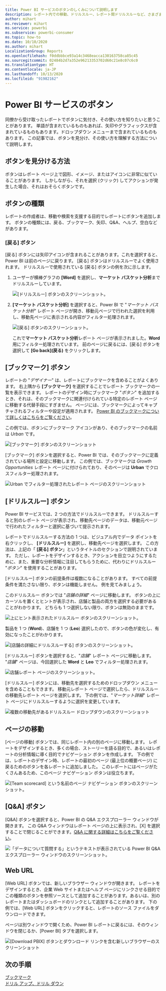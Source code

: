 ```yaml
---
title: Power BI サービスのボタンのしくみについて説明します
description: レポート内での移動、ドリルスルー、レポート間ドリルスルーなど、さまざまなアクションを起動する目的でボタンを利用できます。
author: mihart
ms.reviewer: mihart
ms.service: powerbi
ms.subservice: powerbi-consumer
ms.topic: how-to
ms.date: 10/10/2020
ms.author: mihart
LocalizationGroup: Reports
ms.openlocfilehash: f0ddbbbce93a14c3468eacca130163758ca85c45
ms.sourcegitcommit: 02484b2d7a352e96213353702d60c21e8c07c6c0
ms.translationtype: HT
ms.contentlocale: ja-JP
ms.lasthandoff: 10/13/2020
ms.locfileid: "91982162"
---
```

# <a name="buttons-in-the-power-bi-service"></a>Power BI サービスのボタン
同僚から受け取ったレポートでボタンに気付き、その使い方を知りたいと思うことがあります。 単語が含まれているものもあれば、矢印やグラフィックスが含まれているものもあります。ドロップダウン メニューまで含まれているものもあります。 この記事では、ボタンを見分け、その使い方を理解する方法について説明します。

## <a name="how-to-recognize-a-button"></a>ボタンを見分ける方法
ボタンはレポート ページ上で図形、イメージ、またはアイコンに非常に似ていることがあります。 しかしながら、それを選択 (クリック) してアクションが発生した場合、それはおそらくボタンです。

## <a name="types-of-buttons"></a>ボタンの種類
レポートの作成者は、移動や検索を支援する目的でレポートにボタンを追加します。 ボタンの種類には、戻る、ブックマーク、矢印、Q&A、ヘルプ、空白などがあります。 

### <a name="back-buttons"></a>[戻る] ボタン 
[戻る] ボタンには矢印アイコンが含まれることがあります。これを選択すると、Power BI は前のページに戻ります。  [戻る] ボタンはドリルスルーでよく使用されます。 ドリルスルーで使用されている [戻る] ボタンの例を次に示します。

1. ユーザーが横棒グラフの **[Word]** を選択し、**マーケット バスケット分析**までドリルスルーしています。

    ![[ドリルスルー] ボタンのスクリーンショット。](media/end-user-buttons/power-bi-drillthrough.png)

2. **[マーケット バスケット分析]** を選択すると、Power BI で "*マーケット バスケット分析*" レポート ページが開き、移動元ページで行われた選択を利用し、移動先ページに表示される内容がフィルター処理されます。

    ![[戻る] ボタンのスクリーンショット。](media/end-user-buttons/power-bi-back.png)

    これで**マーケット バスケット分析**レポート ページが表示されました。**Word** 用にフィルター処理されています。 前のページに戻るには、[戻る] ボタンを選択して **[Go back]\(戻る\)** をクリックします。 

## <a name="bookmark-buttons"></a>[ブックマーク] ボタン
レポートの "*デザイナー*" は、レポートにブックマークを含めることがよくあります。 右上隅から **[ブックマーク]** を選択することでレポート ブックマークの一覧を表示できます。 レポートのデザイン時にブックマーク "*ボタン*" を追加するとき、それは、そのブックマークに関連付けられている特定のレポート ページに移動する代替手段にすぎません。 ページには、ブックマークによってキャプチャされるフィルターや設定が適用されます。 [Power BI のブックマークについて詳しくはこちらをご覧ください](end-user-bookmarks.md)。 

この例では、ボタンにブックマーク アイコンがあり、そのブックマークの名前は *Urban* です。 

![[ブックマーク] ボタンのスクリーンショット](media/end-user-buttons/power-bi-bookmark.png)

[ブックマーク] ボタンを選択すると、Power BI では、そのブックマークに定義されている場所と設定に移動します。  この例では、ブックマークは *Growth Opportunities* レポート ページに付けられており、そのページは **Urban** でクロスフィルター処理されます。

![Urban でフィルター処理されたレポート ページのスクリーンショット](media/end-user-buttons/power-bi-urban.png)


## <a name="drillthrough-buttons"></a>[ドリルスルー] ボタン
Power BI サービスでは、2 つの方法でドリルスルーできます。 ドリルスルーすると別のレポート ページが表示され、移動先ページのデータは、移動元ページで行われたフィルターと選択に基づいて提示されます。

レポートでドリルスルーする方法の 1 つは、ビジュアル内でデータ ポイントを右クリックし、 **[ドリルスルー]** を選択し、移動先ページを選択します。 この方法は、上記の「 **[戻る] ボタン**」というタイトルのセクションで説明されています。 ただし、レポートをデザインするとき、アクションを目立つようにするために、また、重要な分析情報に注目してもらうために、代わりにドリルスルー "*ボタン*" を使用することがあります。  

[ドリルスルー] ボタンの前提条件は複数になることがあります。 すべての前提条件を満たさない限り、ボタンは機能しません。 例を見てみましょう。

このドリルスルー ボタンでは "*店舗の詳細*" ページに移動します。 ボタンの上にカーソルを置くとヒントが表示され、店舗と製品の両方を選択する必要があることがわかります。 どちらも 1 つ選択しない限り、ボタンは無効のままです。

![上にヒント表示されたドリルスルー ボタンのスクリーンショット。](media/end-user-buttons/power-bi-drill-two-selections.png)

製品を 1 つ (**Word**)、店舗を 1 つ (**Leo**) 選択したので、ボタンの色が変化し、有効になったことがわかります。

![[店舗の詳細にドリルスルーする] ボタンのスクリーンショット。](media/end-user-buttons/power-bi-select-both.png)

[ドリルスルー] ボタンを選択すると、"*店舗*" レポート ページに移動します。 "*店舗*" ページは、今回選択した **Word** と **Leo** でフィルター処理されます。

![店舗レポート ページのスクリーンショット。](media/end-user-buttons/power-bi-store.png)

[ドリルスルー] ボタンには、移動先を選択するためのドロップダウン メニューを含めることもできます。 移動元レポート ページで選択したら、ドリルスルーの移動先レポート ページを選択します。 下の例では、"*マーケット詳細*" レポート ページにドリルスルーするように選択を変更しています。 

![複数の移動先があるドリルスルー ドロップダウンのスクリーンショット](media/end-user-buttons/power-bi-destination.png)

## <a name="page-navigation"></a>ページの移動

[ページの移動] ボタンでは、同じレポート内の別のページに移動します。 レポートをデザインするとき、多くの場合、ストーリーを語る目的で、あるいはレポートの分析情報に導く目的でナビゲーション ボタンを作成します。 下の例では、レポートのデザイン時、レポートの最初のページ (最上位の概要ページ) に戻るためのボタンを各レポートに追加しました。 このレポートにはページがたくさんあるため、このページ ナビゲーション ボタンは役立ちます。

![[Team scorecard] という名前のページ ナビゲーション ボタンのスクリーンショット。](media/end-user-buttons/power-bi-nav-button.png)


## <a name="qa-buttons"></a>[Q&A] ボタン 
[Q&A] ボタンを選択すると、Power BI の Q&A エクスプローラー ウィンドウが開きます。 この Q&A ウィンドウはレポート ページの上に表示され、[X] を選択することで閉じることができます。[Q&A に関する詳細はこちらをご覧ください](end-user-q-and-a.md)。

![「データについて質問する」というテキストが表示されている Power BI Q&A エクスプローラー ウィンドウのスクリーンショット。](media/end-user-buttons/power-bi-qna.png)

## <a name="web-url"></a>Web URL
[Web URL] ボタンでは、新しいブラウザー ウィンドウが開きます。 レポートをデザインするとき、企業 Web サイトまたはヘルプ ページにリンクさせる目的でこの種類のボタンを参照ソースとして追加することがあります。あるいは、別のレポートまたはダッシュボードのリンクとして追加することがあります。 下の例では、[Web URL] ボタンをクリックすると、レポートのソース ファイルをダウンロードできます。 

ページは別ウィンドウで開くため、Power BI レポートに戻るには、そのウィンドウを閉じるか、[Power BI] タブを選択します。

![[Download PBIX] ボタンとダウンロード リンクを含む新しいブラウザーのスクリーンショット](media/end-user-buttons/power-bi-url.png)

## <a name="next-steps"></a>次の手順
[ブックマーク](end-user-bookmarks.md)    
[ドリル アップ、ドリル ダウン](end-user-drill.md)
